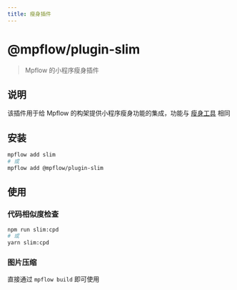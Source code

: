 ```yaml
---
title: 瘦身插件
---
```


# @mpflow/plugin-slim

> Mpflow 的小程序瘦身插件

## 说明

该插件用于给 Mpflow 的构架提供小程序瘦身功能的集成，功能与 [瘦身工具](https://developers.weixin.qq.com/miniprogram/dev/extended/utils/miniprogram-slim.html) 相同

## 安装

```bash
mpflow add slim
# 或
mpflow add @mpflow/plugin-slim
```

## 使用

### 代码相似度检查

```bash
npm run slim:cpd
# 或
yarn slim:cpd
```

### 图片压缩

直接通过 `mpflow build` 即可使用

